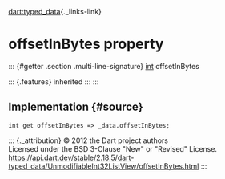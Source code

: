 [dart:typed\_data](../../dart-typed_data/dart-typed_data-library){._links-link}

offsetInBytes property
======================

::: {#getter .section .multi-line-signature}
[int](../../dart-core/int-class) offsetInBytes

::: {.features}
inherited
:::
:::

Implementation {#source}
--------------

``` {.language-dart data-language="dart"}
int get offsetInBytes => _data.offsetInBytes;
```

::: {._attribution}
© 2012 the Dart project authors\
Licensed under the BSD 3-Clause \"New\" or \"Revised\" License.\
<https://api.dart.dev/stable/2.18.5/dart-typed_data/UnmodifiableInt32ListView/offsetInBytes.html>
:::
